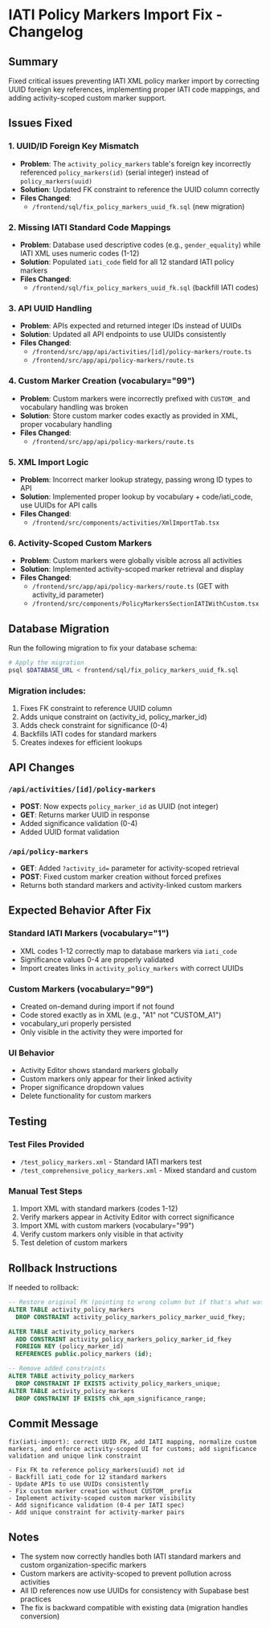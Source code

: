 # IATI Policy Markers Import Fix - Changelog

## Summary
Fixed critical issues preventing IATI XML policy marker import by correcting UUID foreign key references, implementing proper IATI code mappings, and adding activity-scoped custom marker support.

## Issues Fixed

### 1. UUID/ID Foreign Key Mismatch
- **Problem**: The `activity_policy_markers` table's foreign key incorrectly referenced `policy_markers(id)` (serial integer) instead of `policy_markers(uuid)`
- **Solution**: Updated FK constraint to reference the UUID column correctly
- **Files Changed**:
  - `/frontend/sql/fix_policy_markers_uuid_fk.sql` (new migration)

### 2. Missing IATI Standard Code Mappings
- **Problem**: Database used descriptive codes (e.g., `gender_equality`) while IATI XML uses numeric codes (1-12)
- **Solution**: Populated `iati_code` field for all 12 standard IATI policy markers
- **Files Changed**:
  - `/frontend/sql/fix_policy_markers_uuid_fk.sql` (backfill IATI codes)

### 3. API UUID Handling
- **Problem**: APIs expected and returned integer IDs instead of UUIDs
- **Solution**: Updated all API endpoints to use UUIDs consistently
- **Files Changed**:
  - `/frontend/src/app/api/activities/[id]/policy-markers/route.ts`
  - `/frontend/src/app/api/policy-markers/route.ts`

### 4. Custom Marker Creation (vocabulary="99")
- **Problem**: Custom markers were incorrectly prefixed with `CUSTOM_` and vocabulary handling was broken
- **Solution**: Store custom marker codes exactly as provided in XML, proper vocabulary handling
- **Files Changed**:
  - `/frontend/src/app/api/policy-markers/route.ts`

### 5. XML Import Logic
- **Problem**: Incorrect marker lookup strategy, passing wrong ID types to API
- **Solution**: Implemented proper lookup by vocabulary + code/iati_code, use UUIDs for API calls
- **Files Changed**:
  - `/frontend/src/components/activities/XmlImportTab.tsx`

### 6. Activity-Scoped Custom Markers
- **Problem**: Custom markers were globally visible across all activities
- **Solution**: Implemented activity-scoped marker retrieval and display
- **Files Changed**:
  - `/frontend/src/app/api/policy-markers/route.ts` (GET with activity_id parameter)
  - `/frontend/src/components/PolicyMarkersSectionIATIWithCustom.tsx`

## Database Migration

Run the following migration to fix your database schema:

```bash
# Apply the migration
psql $DATABASE_URL < frontend/sql/fix_policy_markers_uuid_fk.sql
```

### Migration includes:
1. Fixes FK constraint to reference UUID column
2. Adds unique constraint on (activity_id, policy_marker_id)
3. Adds check constraint for significance (0-4)
4. Backfills IATI codes for standard markers
5. Creates indexes for efficient lookups

## API Changes

### `/api/activities/[id]/policy-markers`
- **POST**: Now expects `policy_marker_id` as UUID (not integer)
- **GET**: Returns marker UUID in response
- Added significance validation (0-4)
- Added UUID format validation

### `/api/policy-markers`
- **GET**: Added `?activity_id=` parameter for activity-scoped retrieval
- **POST**: Fixed custom marker creation without forced prefixes
- Returns both standard markers and activity-linked custom markers

## Expected Behavior After Fix

### Standard IATI Markers (vocabulary="1")
- XML codes 1-12 correctly map to database markers via `iati_code`
- Significance values 0-4 are properly validated
- Import creates links in `activity_policy_markers` with correct UUIDs

### Custom Markers (vocabulary="99")
- Created on-demand during import if not found
- Code stored exactly as in XML (e.g., "A1" not "CUSTOM_A1")
- vocabulary_uri properly persisted
- Only visible in the activity they were imported for

### UI Behavior
- Activity Editor shows standard markers globally
- Custom markers only appear for their linked activity
- Proper significance dropdown values
- Delete functionality for custom markers

## Testing

### Test Files Provided
- `/test_policy_markers.xml` - Standard IATI markers test
- `/test_comprehensive_policy_markers.xml` - Mixed standard and custom

### Manual Test Steps
1. Import XML with standard markers (codes 1-12)
2. Verify markers appear in Activity Editor with correct significance
3. Import XML with custom markers (vocabulary="99")
4. Verify custom markers only visible in that activity
5. Test deletion of custom markers

## Rollback Instructions

If needed to rollback:

```sql
-- Restore original FK (pointing to wrong column but if that's what was working)
ALTER TABLE activity_policy_markers
  DROP CONSTRAINT activity_policy_markers_policy_marker_uuid_fkey;

ALTER TABLE activity_policy_markers
  ADD CONSTRAINT activity_policy_markers_policy_marker_id_fkey
  FOREIGN KEY (policy_marker_id)
  REFERENCES public.policy_markers (id);

-- Remove added constraints
ALTER TABLE activity_policy_markers
  DROP CONSTRAINT IF EXISTS activity_policy_markers_unique;
ALTER TABLE activity_policy_markers
  DROP CONSTRAINT IF EXISTS chk_apm_significance_range;
```

## Commit Message
```
fix(iati-import): correct UUID FK, add IATI mapping, normalize custom markers, and enforce activity-scoped UI for customs; add significance validation and unique link constraint

- Fix FK to reference policy_markers(uuid) not id
- Backfill iati_code for 12 standard markers
- Update APIs to use UUIDs consistently
- Fix custom marker creation without CUSTOM_ prefix
- Implement activity-scoped custom marker visibility
- Add significance validation (0-4 per IATI spec)
- Add unique constraint for activity-marker pairs
```

## Notes
- The system now correctly handles both IATI standard markers and custom organization-specific markers
- Custom markers are activity-scoped to prevent pollution across activities
- All ID references now use UUIDs for consistency with Supabase best practices
- The fix is backward compatible with existing data (migration handles conversion)